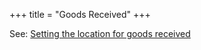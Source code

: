 +++
title = "Goods Received"
+++

See: [Setting the location for goods received](http://localhost:4567/Setup/Manufacturing-Setup#warehouse-management_setting-the-location-for-goods-received)
